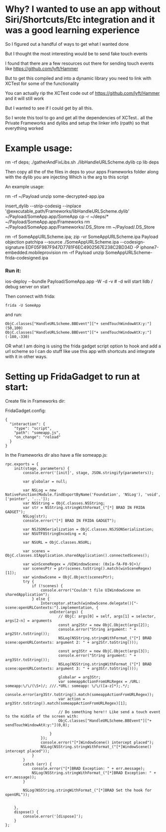 # Why? I wanted to use an app without Siri/Shortcuts/Etc integration and it was a good learning experience

So I figured out a handful of ways to get what I wanted done

But I thought the most interesting would be to send fake touch events

I found that there are a few resources out there for sending touch events like https://github.com/lyft/Hammer

But to get this compiled and into a dynamic library you need to link with XCTest for some of the functionality

You can actually rip the XCTest code out of https://github.com/lyft/Hammer and it will still work

But I wanted to see if I could get by all this.

So I wrote this tool to go and get all the dependencies of XCTest.. all the Private Frameworks and dylibs and setup the linker info (rpath)  so that everything worked





# Example usage:

rm -rf deps; ./gatherAndFixLibs.sh ./libHandleURLScheme.dylib
cp lib deps

Then copy all the of the files in deps to your apps Frameworks folder along with the dylib you are injecting
Which is the arg to this script


An example usage:

rm -rf ~/Payload
unzip some-decrypted-app.ipa

insert_dylib --strip-codesig --inplace '@executable_path/Frameworks/libHandleURLScheme.dylib' ~/Payload/SomeApp.app/SomeApp
cp -r ~/deps/* ~/Payload/SomeApp.app/Frameworks
rm ~/Payload/SomeApp.app/Frameworks/.DS_Store
rm ~/Payload/.DS_Store

rm -rf SomeAppURLScheme.ipa; zip -vr SomeAppURLScheme.ipa Payload
objection patchipa --source ./SomeAppURLScheme.ipa --codesign-signature EDF05F987F947D7781F6EC4902567E238C2BD34D -P iphone7-embedded.mobileprovision
rm -rf Payload
unzip SomeAppURLScheme-frida-codesigned.ipa

### Run it:

ios-deploy --bundle Payload/SomeApp.app -W -d -v  # -d will start lldb /  debug server  on start


Then connect with frida:

```
frida -U SomeApp
```
 and run:


```
ObjC.classes["HandleURLScheme.BBEvent"]["+ sendTouchWindowAtX:y:"](50,100)
ObjC.classes["HandleURLScheme.BBEvent"]["+ sendTouchWindowAtX:y:"](-180,-330)

```

OR what I am doing is using the frida gadget script option to hook and add a url scheme so I can do stuff like use this app with shortcuts and integrate with it in other ways.

# Setting up FridaGadget to run at start:

Create file in Frameworks dir:

FridaGadget.config:
```
{
  "interaction": {
    "type": "script",
    "path": "someapp.js",
    "on_change": "reload"
  }
}
```

In the Frameworks dir also have a file someapp.js:

```
rpc.exports = {
    init(stage, parameters) {
        console.error('[init]', stage, JSON.stringify(parameters));

        var globalar = null;

        var NSLog = new NativeFunction(Module.findExportByName('Foundation', 'NSLog'), 'void', ['pointer', '...']);
        var NSString = ObjC.classes.NSString;
        var str = NSString.stringWithFormat_("[*] BRAD IN FRIDA GADGET");
        NSLog(str);
        console.error("[*] BRAD IN FRIDA GADGET");

        var NSJSONSerialization = ObjC.classes.NSJSONSerialization;
        var NSUTF8StringEncoding = 4;

        var NSURL = ObjC.classes.NSURL;

        var scenes = ObjC.classes.UIApplication.sharedApplication().connectedScenes();

        var winSceneRegex = /UIWindowScene: (0x[a-fA-F0-9]+)/
        var scenesPtr = ptr(scenes.toString().match(winSceneRegex)[1]);
        var windowScene = ObjC.Object(scenesPtr);
        try {
            if (!scenes) {
                console.error("Couldn't file UIWindowScene on sharedApplication");
            } else {
                Interceptor.attach(windowScene.delegate()["- scene:openURLContexts:"].implementation, {
                    onEnter(args) {
                        // ObjC: args[0] = self, args[1] = selector, args[2-n] = arguments
                        const arg2Str = new ObjC.Object(args[2]);
                        console.error("String argument: " + arg2Str.toString());
                        NSLog(NSString.stringWithFormat_("[*] BRAD scene:openURLContexts: argument 2: " + arg2Str.toString()));

                        const arg3Str = new ObjC.Object(args[3]);
                        console.error("String argument: " + arg3Str.toString());
                        NSLog(NSString.stringWithFormat_("[*] BRAD scene:openURLContexts: argument 3: " + arg3Str.toString()));

                        globalar = arg3Str;
                        var someappActionFromURLRegex = /URL: someapp:\/\/(\S+)/; ///.*URL: someapp: \/\/([a-z]*);.*/;
                        console.error(arg3Str.toString().match(someappActionFromURLRegex));
                        var action = arg3Str.toString().match(someappActionFromURLRegex)[1];

                        // Do something here!! Like send a touch event to the middle of the screen with:
                        ObjC.classes["HandleURLScheme.BBEvent"]["+ sendTouchWindowAtX:y:"](0,0);

                    }
                });
                console.error("[*]WindowScene() intercept placed");
                NSLog(NSString.stringWithFormat_("[*]WindowScene() intercept placed"));
            }
        }
        catch (err) {
            console.error("[*]BRAD Exception: " + err.message);
            NSLog(NSString.stringWithFormat_("[*]BRAD Exception: " + err.message));
        }

        NSLog(NSString.stringWithFormat_("[*]BRAD Set the hook for openURL"));


    },
    dispose() {
        console.error('[dispose]');
    }
};


```